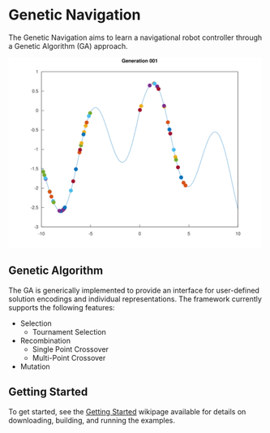 # Genetic Navigation

The Genetic Navigation aims to learn a navigational robot controller through a Genetic Algorithm (GA) approach.

<img src="https://raw.githubusercontent.com/andersonjwan/genetic-navigation/main/img/demo.gif" width=500px>

## Genetic Algorithm

The GA is generically implemented to provide an interface for user-defined solution encodings and individual representations. The framework currently supports the following features:

- Selection
  - Tournament Selection
- Recombination
  - Single Point Crossover
  - Multi-Point Crossover
- Mutation

## Getting Started

To get started, see the [Getting Started](https://github.com/andersonjwan/genetic-navigation/wiki/Getting-Started) wikipage available for details on downloading, building, and running the examples.
